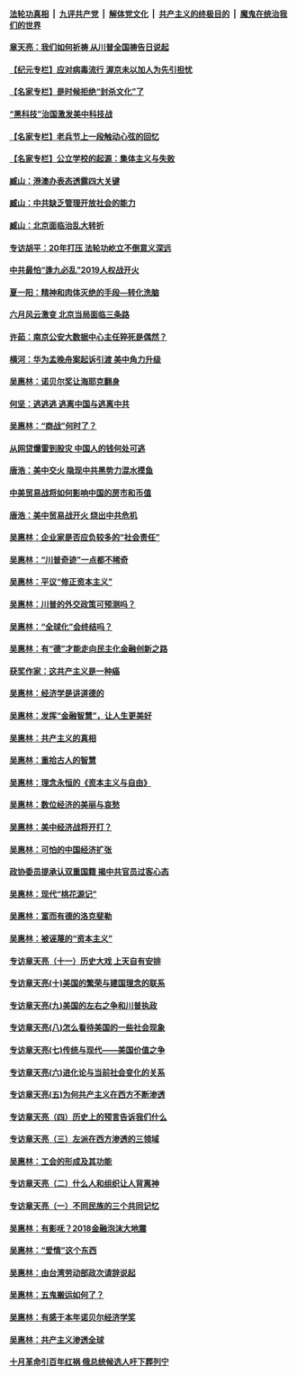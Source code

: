 

####  [法轮功真相](../../../../basic/blob/master/README.md?t=07022102) &nbsp;|&nbsp; [九评共产党](../../../../9ping.md/blob/master/README.md?t=07022102) &nbsp;|&nbsp; [解体党文化](../../../../jtdwh.md/blob/master/README.md?t=07022102)  &nbsp;|&nbsp; [共产主义的终极目的](../../../../gczydzjmd.md/blob/master/README.md?t=07022102) &nbsp;|&nbsp; [魔鬼在统治我们的世界](../../../../mgztzwmdsj.md/blob/master/README.md?t=07022102) 

#### [章天亮：我们如何祈祷 从川普全国祷告日说起](../pages/nsc423/n11944627.md?t=07022102) 

#### [【纪元专栏】应对病毒流行 渥京未以加人为先引担忧](../pages/nsc423/n11875714.md?t=07022102) 

#### [【名家专栏】是时候拒绝“封杀文化”了](../pages/nsc423/n11814093.md?t=07022102) 

#### [“黑科技”治国激发美中科技战](../pages/nsc423/n11638056.md?t=07022102) 

#### [【名家专栏】老兵节上一段触动心弦的回忆](../pages/nsc423/n11646016.md?t=07022102) 

#### [【名家专栏】公立学校的起源：集体主义与失败](../pages/nsc423/n11601833.md?t=07022102) 

#### [臧山：港澳办表态透露四大关键](../pages/nsc423/n11421628.md?t=07022102) 

#### [臧山：中共缺乏管理开放社会的能力](../pages/nsc423/n11407457.md?t=07022102) 

#### [臧山：北京面临治乱大转折](../pages/nsc423/n11406895.md?t=07022102) 

#### [专访胡平：20年打压 法轮功屹立不倒意义深远](../pages/nsc423/n11398800.md?t=07022102) 

#### [中共最怕“逢九必乱”2019人权战开火](../pages/nsc423/n11385248.md?t=07022102) 

#### [夏一阳：精神和肉体灭绝的手段—转化洗脑](../pages/nsc423/n11368250.md?t=07022102) 

#### [六月风云激变 北京当局面临三条路](../pages/nsc423/n11313668.md?t=07022102) 

#### [许茹：南京公安大数据中心主任猝死是偶然？](../pages/nsc423/n11064744.md?t=07022102) 

#### [横河：华为孟晚舟案起诉引渡 美中角力升级](../pages/nsc423/n11027230.md?t=07022102) 

#### [吴惠林：诺贝尔奖让海耶克翻身](../pages/nsc423/n10890049.md?t=07022102) 

#### [何坚：逃逃逃 逃离中国与逃离中共](../pages/nsc423/n10592891.md?t=07022102) 

#### [吴惠林：“商战”何时了？](../pages/nsc423/n10573558.md?t=07022102) 

#### [从网贷爆雷到股灾 中国人的钱何处可逃](../pages/nsc423/n10572800.md?t=07022102) 

#### [唐浩：美中交火 隐现中共黑势力混水摸鱼](../pages/nsc423/n10544040.md?t=07022102) 

#### [中美贸易战将如何影响中国的房市和币值](../pages/nsc423/n10543697.md?t=07022102) 

#### [唐浩：美中贸易战开火 烧出中共危机](../pages/nsc423/n10540126.md?t=07022102) 

#### [吴惠林：企业家是否应负较多的“社会责任”](../pages/nsc423/n10535022.md?t=07022102) 

#### [吴惠林：“川普奇迹”一点都不稀奇](../pages/nsc423/n10512808.md?t=07022102) 

#### [吴惠林：平议“修正资本主义”](../pages/nsc423/n10495724.md?t=07022102) 

#### [吴惠林：川普的外交政策可预测吗？](../pages/nsc423/n10462387.md?t=07022102) 

#### [吴惠林：“全球化”会终结吗？](../pages/nsc423/n10452838.md?t=07022102) 

#### [吴惠林：有“德”才能走向民主化金融创新之路](../pages/nsc423/n10432292.md?t=07022102) 

#### [获奖作家：这共产主义是一种癌](../pages/nsc423/n10431541.md?t=07022102) 

#### [吴惠林：经济学是讲道德的](../pages/nsc423/n10398014.md?t=07022102) 

#### [吴惠林：发挥“金融智慧”，让人生更美好](../pages/nsc423/n10375019.md?t=07022102) 

#### [吴惠林：共产主义的真相](../pages/nsc423/n10351394.md?t=07022102) 

#### [吴惠林：重拾古人的智慧](../pages/nsc423/n10337691.md?t=07022102) 

#### [吴惠林：理念永恒的《资本主义与自由》](../pages/nsc423/n10316274.md?t=07022102) 

#### [吴惠林：数位经济的美丽与哀愁](../pages/nsc423/n10292946.md?t=07022102) 

#### [吴惠林：美中经济战将开打？](../pages/nsc423/n10258825.md?t=07022102) 

#### [吴惠林：可怕的中国经济扩张](../pages/nsc423/n10219147.md?t=07022102) 

#### [政协委员提承认双重国籍 揭中共官员过客心态](../pages/nsc423/n10208809.md?t=07022102) 

#### [吴惠林：现代“桃花源记”](../pages/nsc423/n10185234.md?t=07022102) 

#### [吴惠林：富而有德的洛克斐勒](../pages/nsc423/n10142264.md?t=07022102) 

#### [吴惠林：被诬蔑的“资本主义”](../pages/nsc423/n10124816.md?t=07022102) 

#### [专访章天亮（十一）历史大戏 上天自有安排](../pages/nsc423/n10094905.md?t=07022102) 

#### [专访章天亮(十)美国的繁荣与建国理念的联系](../pages/nsc423/n10094899.md?t=07022102) 

#### [专访章天亮(九)美国的左右之争和川普执政](../pages/nsc423/n10094889.md?t=07022102) 

#### [专访章天亮(八)怎么看待美国的一些社会现象](../pages/nsc423/n10094857.md?t=07022102) 

#### [专访章天亮(七)传统与现代——美国价值之争](../pages/nsc423/n10093140.md?t=07022102) 

#### [专访章天亮(六)进化论与当前社会变化的关系](../pages/nsc423/n10092036.md?t=07022102) 

#### [专访章天亮(五)为何共产主义在西方不断渗透](../pages/nsc423/n10083620.md?t=07022102) 

#### [专访章天亮（四）历史上的预言告诉我们什么](../pages/nsc423/n10083606.md?t=07022102) 

#### [专访章天亮（三）左派在西方渗透的三领域](../pages/nsc423/n10081115.md?t=07022102) 

#### [吴惠林：工会的形成及其功能](../pages/nsc423/n10080633.md?t=07022102) 

#### [专访章天亮（二）什么人和组织让人背离神](../pages/nsc423/n10076637.md?t=07022102) 

#### [专访章天亮（一）不同民族的三个共同记忆](../pages/nsc423/n10074188.md?t=07022102) 

#### [吴惠林：有影呒？2018金融泡沫大地震](../pages/nsc423/n10040534.md?t=07022102) 

#### [吴惠林：“爱情”这个东西](../pages/nsc423/n10019423.md?t=07022102) 

#### [吴惠林：由台湾劳动部政次请辞说起](../pages/nsc423/n9979679.md?t=07022102) 

#### [吴惠林：五鬼搬运如何了？](../pages/nsc423/n9925338.md?t=07022102) 

#### [吴惠林：有感于本年诺贝尔经济学奖](../pages/nsc423/n9871883.md?t=07022102) 

#### [吴惠林：共产主义渗透全球](../pages/nsc423/n9812748.md?t=07022102) 

#### [十月革命引百年红祸 俄总统候选人吁下葬列宁](../pages/nsc423/n9810182.md?t=07022102) 

